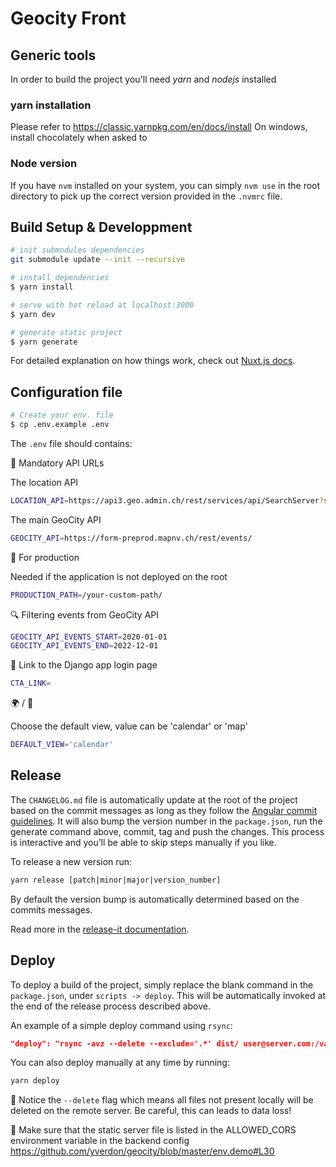 # Geocity Front

## Generic tools

In order to build the project you'll need _yarn_ and _nodejs_ installed

### yarn installation

Please refer to https://classic.yarnpkg.com/en/docs/install
On windows, install chocolately when asked to

### Node version

If you have `nvm` installed on your system, you can simply `nvm use` in the root directory to pick up the correct version provided in the `.nvmrc` file.

## Build Setup & Developpment

```bash
# init submodules dependencies
git submodule update --init --recursive
```

```bash
# install dependencies
$ yarn install

# serve with hot reload at localhost:3000
$ yarn dev

# generate static project
$ yarn generate
```

For detailed explanation on how things work, check out [Nuxt.js docs](https://nuxtjs.org).

## Configuration file

```bash
# Create your env. file
$ cp .env.example .env
```

The `.env` file should contains:

🚨 Mandatory API URLs

The location API

```bash
LOCATION_API=https://api3.geo.admin.ch/rest/services/api/SearchServer?searchText=yverdon-les-bains&type=locations
```

The main GeoCity API

```bash
GEOCITY_API=https://form-preprod.mapnv.ch/rest/events/
```

🚀 For production

Needed if the application is not deployed on the root

```bash
PRODUCTION_PATH=/your-custom-path/
```

🔍 Filtering events from GeoCity API

```bash
GEOCITY_API_EVENTS_START=2020-01-01
GEOCITY_API_EVENTS_END=2022-12-01
```

🔗 Link to the Django app login page

```bash
CTA_LINK=
```

:earth_africa: / :calendar:

Choose the default view, value can be 'calendar' or 'map'
```bash
DEFAULT_VIEW='calendar'
```

## Release

The `CHANGELOG.md` file is automatically update at the root of the project based on the commit messages as long as they follow the [Angular commit guidelines](https://github.com/angular/angular.js/blob/master/DEVELOPERS.md#-git-commit-guidelines). It will also bump the version number in the `package.json`, run the generate command above, commit, tag and push the changes. This process is interactive and you’ll be able to skip steps manually if you like.

To release a new version run:

```bash
yarn release [patch|minor|major|version_number]
```

By default the version bump is automatically determined based on the commits messages.

Read more in the [release-it documentation](https://github.com/webpro/release-it).

## Deploy

To deploy a build of the project, simply replace the blank command in the `package.json`, under `scripts -> deploy`. This will be automatically invoked at the end of the release process described above.

An example of a simple deploy command using `rsync`:

```json
"deploy": "rsync -avz --delete --exclude='.*' dist/ user@server.com:/var/www/html/my-project"
```

You can also deploy manually at any time by running:

```bash
yarn deploy
```

🚨 Notice the `--delete` flag which means all files not present locally will be deleted on the remote server. Be careful, this can leads to data loss!

🚨 Make sure that the static server file is listed in the ALLOWED_CORS environment variable in the backend config https://github.com/yverdon/geocity/blob/master/env.demo#L30
